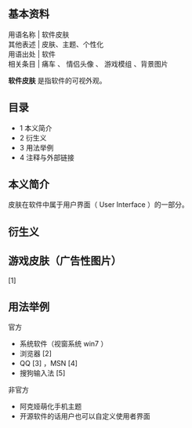 **基本资料**  
---  
用语名称  |  软件皮肤   
其他表述  |  皮肤、主题、个性化   
用语出处  |  软件   
相关条目  |  痛车  、  情侣头像  、  游戏模组  、背景图片   
  
**软件皮肤** 是指软件的可视外观。

##  目录

  * 1  本义简介 
  * 2  衍生义 
  * 3  用法举例 
  * 4  注释与外部链接 

##  本义简介

皮肤在软件中属于用户界面（  User Interface  ）的一部分。

##  衍生义

游戏皮肤（广告性图片）  
---  
[1]  
  
##  用法举例

官方

  * 系统软件（视窗系统  win7  ） 
  * 浏览器  [2] 
  * QQ  [3]  ，MSN  [4] 
  * 搜狗输入法  [5] 

非官方

  * 阿克娅萌化手机主题 
  * 开源软件的话用户也可以自定义使用者界面 